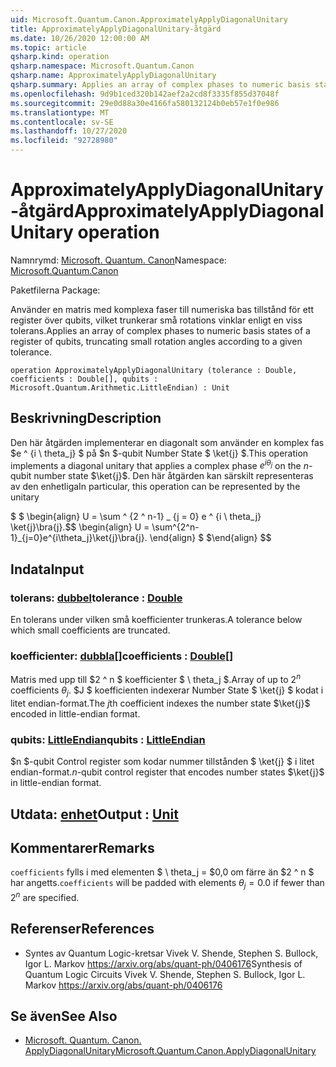 ```yaml
---
uid: Microsoft.Quantum.Canon.ApproximatelyApplyDiagonalUnitary
title: ApproximatelyApplyDiagonalUnitary-åtgärd
ms.date: 10/26/2020 12:00:00 AM
ms.topic: article
qsharp.kind: operation
qsharp.namespace: Microsoft.Quantum.Canon
qsharp.name: ApproximatelyApplyDiagonalUnitary
qsharp.summary: Applies an array of complex phases to numeric basis states of a register of qubits, truncating small rotation angles according to a given tolerance.
ms.openlocfilehash: 9d9b1ced320b142aef2a2cd8f3335f855d37048f
ms.sourcegitcommit: 29e0d88a30e4166fa580132124b0eb57e1f0e986
ms.translationtype: MT
ms.contentlocale: sv-SE
ms.lasthandoff: 10/27/2020
ms.locfileid: "92728980"
---
```

# <a name="approximatelyapplydiagonalunitary-operation"></a><span data-ttu-id="eacec-102">ApproximatelyApplyDiagonalUnitary-åtgärd</span><span class="sxs-lookup"><span data-stu-id="eacec-102">ApproximatelyApplyDiagonalUnitary operation</span></span>

<span data-ttu-id="eacec-103">Namnrymd: [Microsoft. Quantum. Canon](xref:Microsoft.Quantum.Canon)</span><span class="sxs-lookup"><span data-stu-id="eacec-103">Namespace: [Microsoft.Quantum.Canon](xref:Microsoft.Quantum.Canon)</span></span>

<span data-ttu-id="eacec-104">Paketfilerna [](https://nuget.org/packages/)</span><span class="sxs-lookup"><span data-stu-id="eacec-104">Package: [](https://nuget.org/packages/)</span></span>


<span data-ttu-id="eacec-105">Använder en matris med komplexa faser till numeriska bas tillstånd för ett register över qubits, vilket trunkerar små rotations vinklar enligt en viss tolerans.</span><span class="sxs-lookup"><span data-stu-id="eacec-105">Applies an array of complex phases to numeric basis states of a register of qubits, truncating small rotation angles according to a given tolerance.</span></span>

```qsharp
operation ApproximatelyApplyDiagonalUnitary (tolerance : Double, coefficients : Double[], qubits : Microsoft.Quantum.Arithmetic.LittleEndian) : Unit
```


## <a name="description"></a><span data-ttu-id="eacec-106">Beskrivning</span><span class="sxs-lookup"><span data-stu-id="eacec-106">Description</span></span>

<span data-ttu-id="eacec-107">Den här åtgärden implementerar en diagonalt som använder en komplex fas $e ^ {i \ theta_j} $ på $n $-qubit Number State $ \ket{j} $.</span><span class="sxs-lookup"><span data-stu-id="eacec-107">This operation implements a diagonal unitary that applies a complex phase $e^{i \theta_j}$ on the $n$-qubit number state $\ket{j}$.</span></span>
<span data-ttu-id="eacec-108">Den här åtgärden kan särskilt representeras av den enhetliga</span><span class="sxs-lookup"><span data-stu-id="eacec-108">In particular, this operation can be represented by the unitary</span></span>

<span data-ttu-id="eacec-109">$ $ \begin{align} U = \sum ^ {2 ^ n-1} _ {j = 0} e ^ {i \ theta_j} \ket{j}\bra{j}.</span><span class="sxs-lookup"><span data-stu-id="eacec-109">$$ \begin{align} U = \sum^{2^n-1}_{j=0}e^{i\theta_j}\ket{j}\bra{j}.</span></span>
<span data-ttu-id="eacec-110">\end{align} $ $</span><span class="sxs-lookup"><span data-stu-id="eacec-110">\end{align} $$</span></span>

## <a name="input"></a><span data-ttu-id="eacec-111">Indata</span><span class="sxs-lookup"><span data-stu-id="eacec-111">Input</span></span>

### <a name="tolerance--double"></a><span data-ttu-id="eacec-112">tolerans: [dubbel](xref:microsoft.quantum.lang-ref.double)</span><span class="sxs-lookup"><span data-stu-id="eacec-112">tolerance : [Double](xref:microsoft.quantum.lang-ref.double)</span></span>

<span data-ttu-id="eacec-113">En tolerans under vilken små koefficienter trunkeras.</span><span class="sxs-lookup"><span data-stu-id="eacec-113">A tolerance below which small coefficients are truncated.</span></span>


### <a name="coefficients--double"></a><span data-ttu-id="eacec-114">koefficienter: [dubbla](xref:microsoft.quantum.lang-ref.double)[]</span><span class="sxs-lookup"><span data-stu-id="eacec-114">coefficients : [Double](xref:microsoft.quantum.lang-ref.double)[]</span></span>

<span data-ttu-id="eacec-115">Matris med upp till $2 ^ n $ koefficienter $ \ theta_j $.</span><span class="sxs-lookup"><span data-stu-id="eacec-115">Array of up to $2^n$ coefficients $\theta_j$.</span></span> <span data-ttu-id="eacec-116">$J $ koefficienten indexerar Number State $ \ket{j} $ kodat i litet endian-format.</span><span class="sxs-lookup"><span data-stu-id="eacec-116">The $j$th coefficient indexes the number state $\ket{j}$ encoded in little-endian format.</span></span>


### <a name="qubits--littleendian"></a><span data-ttu-id="eacec-117">qubits: [LittleEndian](xref:Microsoft.Quantum.Arithmetic.LittleEndian)</span><span class="sxs-lookup"><span data-stu-id="eacec-117">qubits : [LittleEndian](xref:Microsoft.Quantum.Arithmetic.LittleEndian)</span></span>

<span data-ttu-id="eacec-118">$n $-qubit Control register som kodar nummer tillstånden $ \ket{j} $ i litet endian-format.</span><span class="sxs-lookup"><span data-stu-id="eacec-118">$n$-qubit control register that encodes number states $\ket{j}$ in little-endian format.</span></span>



## <a name="output--unit"></a><span data-ttu-id="eacec-119">Utdata: [enhet](xref:microsoft.quantum.lang-ref.unit)</span><span class="sxs-lookup"><span data-stu-id="eacec-119">Output : [Unit](xref:microsoft.quantum.lang-ref.unit)</span></span>



## <a name="remarks"></a><span data-ttu-id="eacec-120">Kommentarer</span><span class="sxs-lookup"><span data-stu-id="eacec-120">Remarks</span></span>

<span data-ttu-id="eacec-121">`coefficients` fylls i med elementen $ \ theta_j = $0,0 om färre än $2 ^ n $ har angetts.</span><span class="sxs-lookup"><span data-stu-id="eacec-121">`coefficients` will be padded with elements $\theta_j = 0.0$ if fewer than $2^n$ are specified.</span></span>

## <a name="references"></a><span data-ttu-id="eacec-122">Referenser</span><span class="sxs-lookup"><span data-stu-id="eacec-122">References</span></span>

- <span data-ttu-id="eacec-123">Syntes av Quantum Logic-kretsar Vivek V. Shende, Stephen S. Bullock, Igor L. Markov https://arxiv.org/abs/quant-ph/0406176</span><span class="sxs-lookup"><span data-stu-id="eacec-123">Synthesis of Quantum Logic Circuits Vivek V. Shende, Stephen S. Bullock, Igor L. Markov https://arxiv.org/abs/quant-ph/0406176</span></span>

## <a name="see-also"></a><span data-ttu-id="eacec-124">Se även</span><span class="sxs-lookup"><span data-stu-id="eacec-124">See Also</span></span>

- [<span data-ttu-id="eacec-125">Microsoft. Quantum. Canon. ApplyDiagonalUnitary</span><span class="sxs-lookup"><span data-stu-id="eacec-125">Microsoft.Quantum.Canon.ApplyDiagonalUnitary</span></span>](xref:Microsoft.Quantum.Canon.ApplyDiagonalUnitary)